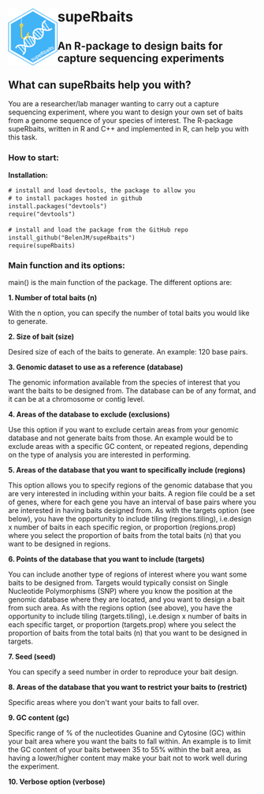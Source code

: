 # supeRbaits<img src="supeRbaits.png" align="left" width="100" />

## An R-package to design baits for capture sequencing experiments 

## What can supeRbaits help you with?
You are a researcher/lab manager wanting to carry out a capture sequencing experiment, where you want to design your own set of baits from a genome sequence of your species of interest. The R-package supeRbaits, written in R and C++ and implemented in R, can help you with this task.

### How to start:
**Installation:**
```
# install and load devtools, the package to allow you 
# to install packages hosted in github
install.packages("devtools")
require("devtools")

# install and load the package from the GitHub repo
install_github("BelenJM/supeRbaits")
require(supeRbaits)
```

### Main function and its options:
main() is the main function of the package. The different options are:

**1. Number of total baits (n)**
 
 With the n option, you can specify the number of total baits you would like to generate.
 
**2. Size of bait (size)**

Desired size of each of the baits to generate. An example: 120 base pairs.
 
**3. Genomic dataset to use as a reference (database)**

The genomic information available from the species of interest that you want the baits to be designed from. The database can be of any format, and it can be at a chromosome or contig level. 

**4. Areas of the database to exclude (exclusions)**

Use this option if you want to exclude certain areas from your genomic database and not generate baits from those. An example would be to exclude areas with a specific GC content, or repeated regions, depending on the type of analysis you are interested in performing. 

**5. Areas of the database that you want to specifically include (regions)**

This option allows you to specify regions of the genomic database that you are very interested in including within your baits. A region file could be a set of genes, where for each gene you have an interval of base pairs where you are interested in having baits designed from. As with the targets option (see below), you have the opportunity to include tiling (regions.tiling), i.e.design x number of baits in each specific region, or proportion (regions.prop) where you select the proportion of baits from the total baits (n) that you want to be designed in regions.

**6. Points of the database that you want to include (targets)**

You can include another type of regions of interest where you want some baits to be designed from. Targets would typically consist on Single Nucleotide Polymorphisms (SNP) where you know the position at the genomic database where they are located, and you want to design a bait from such area. As with the regions option (see above), you have the opportunity to include tiling (targets.tiling), i.e.design x number of baits in each specific target, or proportion (targets.prop) where you select the proportion of baits from the total baits (n) that you want to be designed in targets.

**7. Seed (seed)**

You can specify a seed number in order to reproduce your bait design. 

**8. Areas of the database that you want to restrict your baits to (restrict)**

Specific areas where you don't want your baits to fall over.

**9. GC content (gc)**

Specific range of % of the nucleotides Guanine and Cytosine (GC) within your bait area where you want the baits to fall within. An example is to limit the GC content of your baits between 35 to 55% within the bait area, as having a lower/higher content may make your bait not to work well during the experiment.

**10. Verbose option (verbose)**
